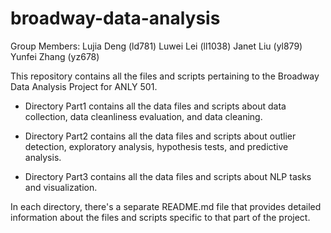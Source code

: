 # broadway-data-analysis

Group Members: 
	Lujia Deng (ld781)
	Luwei Lei (ll1038) 
	Janet Liu (yl879) 
	Yunfei Zhang (yz678)


This repository contains all the files and scripts pertaining to the Broadway Data Analysis Project for ANLY 501.

-	Directory Part1 contains all the data files and scripts about data collection, data cleanliness evaluation, and data cleaning.

-	Directory Part2 contains all the data files and scripts about outlier detection, exploratory analysis, hypothesis tests, and predictive analysis.

-	Directory Part3 contains all the data files and scripts about NLP tasks and visualization.

In each directory, there's a separate README.md file that provides detailed information about the files and scripts specific to that part of the project. 
